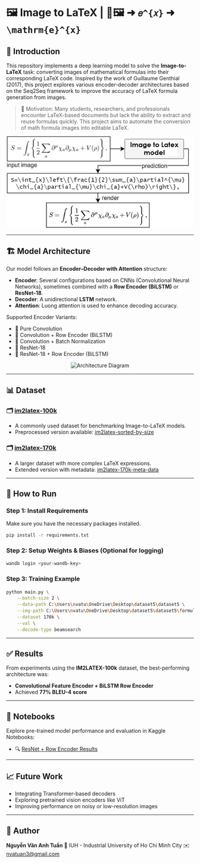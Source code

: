 # 🖼️ Image to LaTeX | 🧠🖼️ ➜ `𝑒^{𝑥}` ➜ `\mathrm{e}^{x}`

## 📘 Introduction

This repository implements a deep learning model to solve the **Image-to-LaTeX** task: converting images of mathematical formulas into their corresponding LaTeX code. Inspired by the work of Guillaume Genthial (2017), this project explores various encoder-decoder architectures based on the Seq2Seq framework to improve the accuracy of LaTeX formula generation from images.

> 🧠 Motivation: Many students, researchers, and professionals encounter LaTeX-based documents but lack the ability to extract and reuse formulas quickly. This project aims to automate the conversion of math formula images into editable LaTeX.

<p align="center">
  <img src="https://raw.githubusercontent.com/tuanio/image2latex/be4f49b651740ddfd702c508f982afb605affe3e/img_to_latex_diagram.png" alt="Image2Latex Diagram"/>
</p>

---

## 🏗️ Model Architecture

Our model follows an **Encoder–Decoder with Attention** structure:

* **Encoder**: Several configurations based on CNNs (Convolutional Neural Networks), sometimes combined with a **Row Encoder (BiLSTM)** or **ResNet-18**.
* **Decoder**: A unidirectional **LSTM** network.
* **Attention**: Luong attention is used to enhance decoding accuracy.

Supported Encoder Variants:

* 🧱 Pure Convolution
* 🧱 Convolution + Row Encoder (BiLSTM)
* 🧱 Convolution + Batch Normalization
* 🧱 ResNet-18
* 🧱 ResNet-18 + Row Encoder (BiLSTM)

<p align="center">
  <img src="https://deforani.sirv.com/Images/Github/Image2Latex/image2latex.png" alt="Architecture Diagram"/>
</p>

---

## 📊 Dataset

### 🗂️ [im2latex-100k](https://www.kaggle.com/datasets/shahrukhkhan/im2latex100k)

* A commonly used dataset for benchmarking Image-to-LaTeX models.
* Preprocessed version available: [im2latex-sorted-by-size](https://www.kaggle.com/datasets/tuannguyenvananh/im2latex-sorted-by-size)

### 🗂️ [im2latex-170k](https://www.kaggle.com/datasets/rvente/im2latex170k)

* A larger dataset with more complex LaTeX expressions.
* Extended version with metadata: [im2latex-170k-meta-data](https://www.kaggle.com/datasets/tuannguyenvananh/im2latex-170k-meta-data)

---

## 🚀 How to Run

### Step 1: Install Requirements

Make sure you have the necessary packages installed.

```bash
pip install -r requirements.txt
```

### Step 2: Setup Weights & Biases (Optional for logging)

```bash
wandb login <your-wandb-key>
```

### Step 3: Training Example

```bash
python main.py \
    --batch-size 2 \
    --data-path C:\Users\nvatu\OneDrive\Desktop\dataset5\dataset5 \
    --img-path C:\Users\nvatu\OneDrive\Desktop\dataset5\dataset5\formula_images \
    --dataset 170k \
    --val \
    --decode-type beamsearch
```

---

## ✅ Results

From experiments using the **IM2LATEX-100k** dataset, the best-performing architecture was:

* **Convolutional Feature Encoder + BiLSTM Row Encoder**
* Achieved **77% BLEU-4 score**

---

## 📌 Notebooks

Explore pre-trained model performance and evaluation in Kaggle Notebooks:

* 🔍 [ResNet + Row Encoder Results](https://www.kaggle.com/code/tuannguyenvananh/image2latex-resnetbilstm-lstm)

---

## 📈 Future Work

* Integrating Transformer-based decoders
* Exploring pretrained vision encoders like ViT
* Improving performance on noisy or low-resolution images

---

## 📧 Author

**Nguyễn Văn Anh Tuấn**
📍 IUH - Industrial University of Ho Chi Minh City
✉️ [nvatuan3@gmail.com](mailto:nvatuan3@gmail.com)
